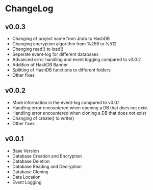 # ChangeLog

## v0.0.3
* Changing of project name from Jndb to HashDB
* Changing encryption algorithm from %256 to %512
* Changing read() to load()
* Seperate event-log for different databases
* Advanced error handling and event logging compared to v0.0.2
* Addition of HashDB Banner
* Splitting of HashDB functions to different folders
* Other fixes

## v0.0.2
* More information in the event-log compared to v0.0.1
* Handling error encountered when opening a DB that does not exist
* Handling error encountered when cloning a DB that does not exist
* Changing of create() to write()
* Other fixes

## v0.0.1
* Base Version
* Database Creation and Encryption
* Database Deletion
* Database Reading and Decryption
* Database Cloning
* Data Location
* Event Logging
